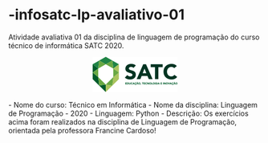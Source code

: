 # -infosatc-lp-avaliativo-01
Atividade avaliativa 01 da disciplina de linguagem de programação do curso técnico de informática SATC 2020.
<p Align="center"> <img src="logosatc.png"> </p>
- Nome do curso: Técnico em Informática
- Nome da disciplina: Linguagem de Programação
-  2020
- Linguagem: Python
- Descrição: Os exercícios acima foram realizados na disciplina de Linguagem de Programação, orientada pela professora Francine Cardoso!

